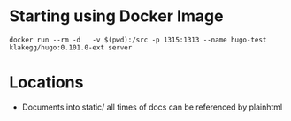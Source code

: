 # Starting using Docker Image

    docker run --rm -d   -v $(pwd):/src -p 1315:1313 --name hugo-test  klakegg/hugo:0.101.0-ext server

# Locations

* Documents into static/ all times of docs can be referenced by plainhtml